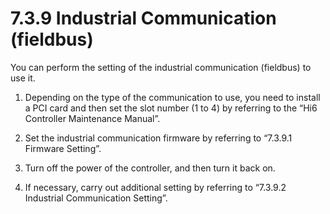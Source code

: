 # 7.3.9 Industrial Communication \(fieldbus\)

You can perform the setting of the industrial communication \(fieldbus\) to use it.

1.	Depending on the type of the communication to use, you need to install a PCI card and then set the slot number \(1 to 4\) by referring to the “Hi6 Controller Maintenance Manual”.

2.	Set the industrial communication firmware by referring to “7.3.9.1 Firmware Setting”.

3.	Turn off the power of the controller, and then turn it back on.

4.	If necessary, carry out additional setting by referring to “7.3.9.2 Industrial Communication Setting”.





